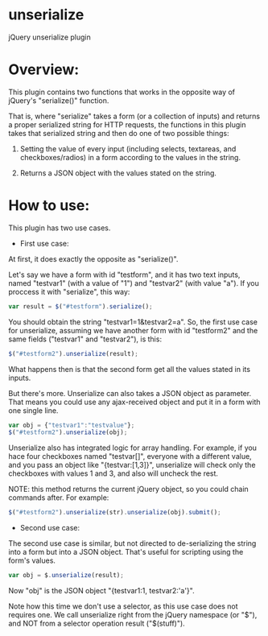 unserialize
===========

jQuery unserialize plugin



Overview:
========


This plugin contains two functions that works in the opposite way of 
jQuery's "serialize()" function. 

That is, where "serialize" takes a form (or a collection of inputs) and 
returns a proper serialized string for HTTP requests, the functions in
this plugin takes that serialized string and then do one of two possible
things:

1) Setting the value of every input (including selects, textareas, and 
checkboxes/radios) in a form according to the values in the string.

2) Returns a JSON object with the values stated on the string.



How to use:
==========

This plugin has two use cases. 


* First use case:

At first, it does exactly the opposite as "serialize()".

Let's say we have a form with id "testform", and it has two text inputs,
named "testvar1" (with a value of "1") and "testvar2" (with value "a").
If you proccess it with "serialize", this way:

```JavaScript
var result = $("#testform").serialize();
```

You should obtain the string "testvar1=1&testvar2=a".
So, the first use case for unserialize, assuming we have another form 
with id "testform2" and the same fields ("testvar1" and "testvar2"), is 
this:

```JavaScript
$("#testform2").unserialize(result);
```

What happens then is that the second form get all the values stated in 
its inputs.

But there's more. Unserialize can also takes a JSON object as parameter.
That means you could use any ajax-received object and put it in a form 
with one single line.

```JavaScript
var obj = {"testvar1":"testvalue"};
$("#testform2").unserialize(obj);
```

Unserialize also has integrated logic for array handling. For example, 
if you hace four checkboxes named "testvar[]", everyone with a different
value, and you pass an object like "{testvar:[1,3]}", unserialize will
check only the checkboxes with values 1 and 3, and also will uncheck the
rest.


NOTE: this method returns the current jQuery object, so you could chain
commands after. For example:

```JavaScript
$("#testform2").unserialize(str).unserialize(obj).submit();
```



* Second use case:


The second use case is similar, but not directed to de-serializing the 
string into a form but into a JSON object. That's useful for scripting 
using the form's values. 

```JavaScript
var obj = $.unserialize(result);
```

Now "obj" is the JSON object "{testvar1:1, testvar2:'a'}".

Note how this time we don't use a selector, as this use case does not 
requires one. We call unserialize right from the jQuery namespace (or 
"$"), and NOT from a selector operation result ("$(stuff)"). 








